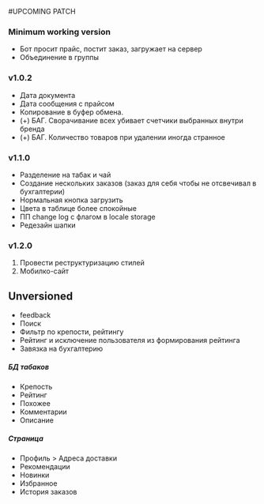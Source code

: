 #UPCOMING PATCH

### Minimum working version
* Бот просит прайс, постит заказ, загружает на сервер
* Объединение в группы

### v1.0.2
* Дата документа
* Дата сообщения с прайсом
* Копирование в буфер обмена.
* (+) БАГ. Сворачивание всех убивает счетчики выбранных внутри бренда
* (+) БАГ. Количество товаров при удалении иногда странное

### v1.1.0
* Разделение на табак и чай
* Создание нескольких заказов (заказ для себя чтобы не отсвечивал в бухгалтерии)
* Нормальная кнопка загрузить
* Цвета в таблице более спокойные
* ПП change log с флагом в locale storage
* Редезайн шапки

### v1.2.0
1. Провести реструктуризацию стилей
2. Мобилко-сайт

## Unversioned
* feedback
* Поиск
* Фильтр по крепости, рейтингу
* Рейтинг и исключение пользователя из формирования рейтинга
* Завязка на бухгалтерию


##### БД табаков
* Крепость
* Рейтинг
* Похожее
* Комментарии
* Описание

##### Страница
* Профиль > Адреса доставки
* Рекомендации
* Новинки
* Избранное
* История заказов







